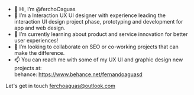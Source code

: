 - 👋 Hi, I’m @ferchoOaguas
- 👀 I’m a Interaction UX UI designer with experience leading the interaction UI design project phase, prototyping and development for app and web design.
- 🌱 I’m currently learning about product and service innovation for better user experiences!
- 💞️ I’m looking to collaborate on SEO or co-working projects that can make the difference.
- 📫 You can reach me with some of my UX UI and graphic design new projects at:
<br/> behance: https://www.behance.net/fernandoaguasd

Let's get in touch ferchoaguas@outlook.com

<!---
ferchoOaguas/ferchoOaguas is a ✨ special ✨ repository because its `README.md` (this file) appears on your GitHub profile.
You can click the Preview link to take a look at your changes.
--->
